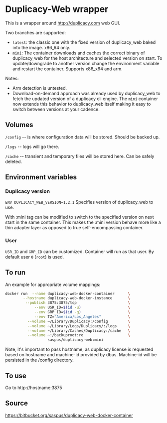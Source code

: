 # Duplicacy-Web wrapper

This is a wrapper around http://duplicacy.com web GUI. 

Two branches are supported:

- `latest`: the classic one with the fixed version of duplicacy_web baked into the image. x86_64 only.
- `mini`: The container downloads and caches the correct binary of duplicacy_web for the host architecture and selected version on start. To update/downgrade to another version change the environment variable and restart the container. Supports x86_x64 and arm. 

Notes:

- Arm detection is untested.
- Download-on-demand approach was already used by duplicacy_web to fetch the updated version of a duplicacy cli engine. The `mini` container now extends this behavior to duplicacy_web itself making it easy to switch between versions at your cadence.

## Volumes 
`/config` -- is where configuration data will be stored. Should be backed up.

`/logs` --  logs will go there. 

`/cache` -- transient and temporary files will be stored here. Can be safely deleted.


## Environment variables 

### Duplicacy version
`ENV DUPLICACY_WEB_VERSION=1.2.1` Specifies version of duplicacy_web to use. 

With :mini tag can be modified to switch to the specified version on next start in the same container. This makes the :mini version behave more like a thin adapter layer as opposed to true self-encompassing container. 


### User
`USR_ID` and `GRP_ID` can be customized. Container will run as that user. By default user `0` (`root`) is used.

## To run
An example for appropriate volume mappings:
``` bash 
docker run  --name duplicacy-web-docker-container      \
        --hostname duplicacy-web-docker-instance       \
         --publish 3875:3875/tcp                       \
             --env USR_ID=$(id -u)                     \
             --env GRP_ID=$(id -g)                     \
             --env TZ="America/Los_Angeles"            \
          --volume ~/Library/Duplicacy:/config         \
          --volume ~/Library/Logs/Duplicacy/:/logs     \
          --volume ~/Library/Caches/Duplicacy:/cache   \
          --volume ~:/backuproot:ro                    \
                   saspus/duplicacy-web:mini 
```
Note, it's important to pass hostname, as duplicacy license is requested based on hostname and machine-id provided by dbus. Machine-id will be persisted in the /config directory.

## To use
Go to http://hostname:3875

## Source
https://bitbucket.org/saspus/duplicacy-web-docker-container
